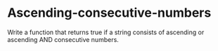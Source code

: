 # Ascending-consecutive-numbers
Write a function that returns true if a string consists of ascending or ascending AND consecutive numbers.
